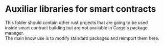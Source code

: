 # Auxiliar libraries for smart contracts

This folder should contain other rust projects that are going to be used inside smart contract building but are not available in Cargo's package manager.  
The main know use is to modify standard packages and reimport them here.

